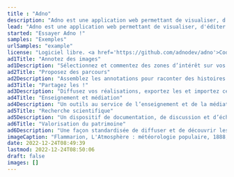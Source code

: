 ```yaml
---
title : "Adno"
description: "Adno est une application web permettant de visualiser, d'éditer et de partager des récits et des parcours sur des images statiques et des images IIIF.."
lead: "Adno est une application web permettant de visualiser, d'éditer et de partager des récits et des parcours sur des images statiques et des images IIIF."
started: "Essayer Adno !"
samples: "Exemples"
urlSamples: "example"
license: "Logiciel libre. <a href='https://github.com/adnodev/adno'>Code et support sur Github</a>." 
ad1Title: "Annotez des images"
ad1Description: "Sélectionnez et commentez des zones d’intérêt sur vos images et celles des autres."
ad2Title: "Proposez des parcours"
ad2Description: "Assemblez les annotations pour raconter des histoires ou créer une lecture."
ad3Title: "Partagez les !"
ad3Description: "Diffusez vos réalisations, exportez les et importez celles des autres."
ad4Title: "Enseignement et médiation"
ad4Description: "Un outils au service de l’enseignement et de la médiation scientifique et culturelle"
ad5Title: "Recherche scientifique"
ad5Description: "Un dispositif de documentation, de discussion et d’échange de données scientifiques"
ad6Title: "Valorisation du patrimoine"
ad6Description: "Une façon standardisée de diffuser et de découvrir les données culturelles."
imageCaption: "Flammarion, L'Atmosphère : météorologie populaire, 1888, gravure sur bois présente au chapitre «La forme du ciel»"
date: 2022-12-24T08:49:39  
lastmod: 2022-12-24T08:50:06 
draft: false
images: []
---
```

